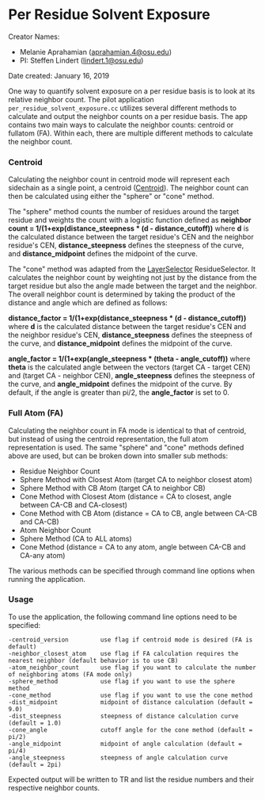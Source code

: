 # Per Residue Solvent Exposure

Creator Names:
* Melanie Aprahamian (aprahamian.4@osu.edu)
* PI: Steffen Lindert (lindert.1@osu.edu)

Date created: January 16, 2019

One way to quantify solvent exposure on a per residue basis is to look at its relative neighbor count. The pilot application `per_residue_solvent_exposure.cc` utilizes several different methods to calculate and output the neighbor counts on a per residue basis. The app contains two main ways to calculate the neighbor counts: centroid or fullatom (FA). Within each, there are multiple different methods to calculate the neighbor count. 

### Centroid
Calculating the neighbor count in centroid mode will represent each sidechain as a single point, a centroid ([Centroid](https://www.rosettacommons.org/docs/wiki/rosetta_basics/Glossary/Glossary#c)). The neighbor count can then be calculated using either the "sphere" or "cone" method.

The "sphere" method counts the number of residues around the target residue and weights the count with a logistic function defined as **neighbor count = 1/(1+exp(distance_steepness * (d - distance_cutoff))**
where **d** is the calculated distance between the target residue's CEN and the neighbor residue's CEN, **distance_steepness** defines the steepness of the curve, and **distance_midpoint** defines the midpoint of the curve.

The "cone" method was adapted from the [LayerSelector](https://www.rosettacommons.org/docs/wiki/scripting_documentation/RosettaScripts/ResidueSelectors/ResidueSelectors#residueselectors_conformation-dependent-residue-selectors_layerselector) ResidueSelector. It calculates the neighbor count by weighting not just by the distance from the target residue but also the angle made between the target and the neighbor. The overall neighbor count is determined by taking the product of the distance and angle which are defined as follows:

**distance_factor = 1/(1+exp(distance_steepness * (d - distance_cutoff))** where **d** is the calculated distance between the target residue's CEN and the neighbor residue's CEN, **distance_steepness** defines the steepness of the curve, and **distance_midpoint** defines the midpoint of the curve.

**angle_factor = 1/(1+exp(angle_steepness * (theta - angle_cutoff))** where **theta** is the calculated angle between the vectors (target CA - target CEN) and (target CA - neighbor CEN), **angle_steepness** defines the steepness of the curve, and **angle_midpoint** defines the midpoint of the curve. By default, if the angle is greater than pi/2, the **angle_factor** is set to 0.

### Full Atom (FA)
Calculating the neighbor count in FA mode is identical to that of centroid, but instead of using the centroid representation, the full atom representation is used. The same "sphere" and "cone" methods defined above are used, but can be broken down into smaller sub methods:
* Residue Neighbor Count
 * Sphere Method with Closest Atom (target CA to neighbor closest atom)
 * Sphere Method with CB Atom (target CA to neighbor CB)
 * Cone Method with Closest Atom (distance = CA to closest, angle between CA-CB and CA-closest)
 * Cone Method with CB Atom (distance = CA to CB, angle between CA-CB and CA-CB)
* Atom Neighbor Count
 * Sphere Method (CA to ALL atoms)
 * Cone Method (distance = CA to any atom, angle between CA-CB and CA-any atom)

The various methods can be specified through command line options when running the application.

### Usage
To use the application, the following command line options need to be specified:
```
-centroid_version         use flag if centroid mode is desired (FA is default)
-neighbor_closest_atom    use flag if FA calculation requires the nearest neighbor (default behavior is to use CB)
-atom_neighbor_count      use flag if you want to calculate the number of neighboring atoms (FA mode only)
-sphere_method            use flag if you want to use the sphere method
-cone_method              use flag if you want to use the cone method
-dist_midpoint            midpoint of distance calculation (default = 9.0)
-dist_steepness           steepness of distance calculation curve (default = 1.0)
-cone_angle               cutoff angle for the cone method (default = pi/2)
-angle_midpoint           midpoint of angle calculation (default = pi/4)
-angle_steepness          steepness of angle calculation curve (default = 2pi)
```

Expected output will be written to TR and list the residue numbers and their respective neighbor counts.